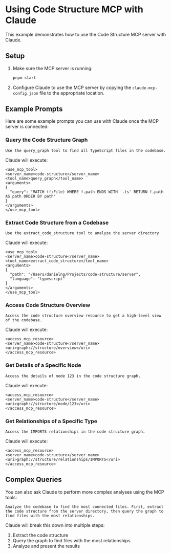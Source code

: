 # Using Code Structure MCP with Claude

This example demonstrates how to use the Code Structure MCP server with Claude.

## Setup

1. Make sure the MCP server is running:
   ```bash
   pnpm start
   ```

2. Configure Claude to use the MCP server by copying the `claude-mcp-config.json` file to the appropriate location.

## Example Prompts

Here are some example prompts you can use with Claude once the MCP server is connected:

### Query the Code Structure Graph

```
Use the query_graph tool to find all TypeScript files in the codebase.
```

Claude will execute:

```
<use_mcp_tool>
<server_name>code-structure</server_name>
<tool_name>query_graph</tool_name>
<arguments>
{
  "query": "MATCH (f:File) WHERE f.path ENDS WITH '.ts' RETURN f.path AS path ORDER BY path"
}
</arguments>
</use_mcp_tool>
```

### Extract Code Structure from a Codebase

```
Use the extract_code_structure tool to analyze the server directory.
```

Claude will execute:

```
<use_mcp_tool>
<server_name>code-structure</server_name>
<tool_name>extract_code_structure</tool_name>
<arguments>
{
  "path": "/Users/danielng/Projects/code-structure/server",
  "language": "typescript"
}
</arguments>
</use_mcp_tool>
```

### Access Code Structure Overview

```
Access the code structure overview resource to get a high-level view of the codebase.
```

Claude will execute:

```
<access_mcp_resource>
<server_name>code-structure</server_name>
<uri>graph://structure/overview</uri>
</access_mcp_resource>
```

### Get Details of a Specific Node

```
Access the details of node 123 in the code structure graph.
```

Claude will execute:

```
<access_mcp_resource>
<server_name>code-structure</server_name>
<uri>graph://structure/node/123</uri>
</access_mcp_resource>
```

### Get Relationships of a Specific Type

```
Access the IMPORTS relationships in the code structure graph.
```

Claude will execute:

```
<access_mcp_resource>
<server_name>code-structure</server_name>
<uri>graph://structure/relationships/IMPORTS</uri>
</access_mcp_resource>
```

## Complex Queries

You can also ask Claude to perform more complex analyses using the MCP tools:

```
Analyze the codebase to find the most connected files. First, extract the code structure from the server directory, then query the graph to find files with the most relationships.
```

Claude will break this down into multiple steps:

1. Extract the code structure
2. Query the graph to find files with the most relationships
3. Analyze and present the results